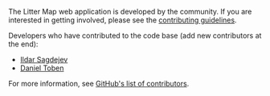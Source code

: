The Litter Map web application is developed by the community. If you are interested in getting involved, please see the [contributing guidelines](CONTRIBUTING.md).

Developers who have contributed to the code base (add new contributors at the end):

- [Ildar Sagdejev](https://github.com/specious)
- [Daniel Toben](https://github.com/danieltoben)

For more information, see [GitHub's list of contributors](https://github.com/littermap/littermap/graphs/contributors).
